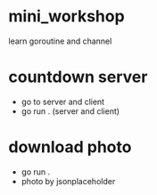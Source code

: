 # mini_workshop
learn goroutine and channel
# countdown server
 - go to server and client 
 - go run . (server and client)
 # download photo 
 - go run .
 - photo by jsonplaceholder
